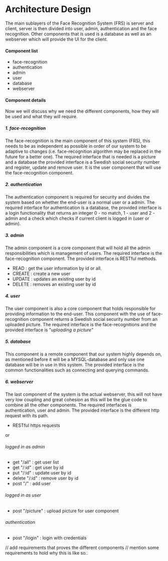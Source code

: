 # Architecture Design
The main sublayers of the Face Recognition System (FRS) is server and client, server is then divided into user, admin, authentication and the face recognition. Other components that is used is a database as well as an webserver which will provide the UI for the client.

#### Component list
- face-recognition
- authentication
- admin
- user
- database
- webserver  

#### Component details
Now we will discuss why we need the different components, how they will be used and what they will require.
##### 1. face-recognition
The face-recognition is the main component of this system (FRS), this needs to be as independent as possible in order of our system to be adaptive to changes (i.e. face-recognition algorithm may be replaced in the future for a better one). The required interface that is needed is a picture and a database the provided interface is a Swedish social security number and register, update and remove user. It is the user component that will use the face-recognition component.

##### 2. authentication
The authentication component is required for security and divides the system based on whether the end-user is a normal user or a admin. The required interface for authentication is a database, the provided interface is a login functionality that returns an integer 0 - no match, 1 - user and 2 - admin and a check which checks if current client is logged in (user or admin).

##### 3. admin
The admin component is a core component that will hold all the admin responsibilities which is management of users. The required interface is the face-recognition component. The provided interface is RESTful methods.
- READ    : get the user information by id or all.
- CREATE  : create a new user
- UPDATE  : updates an existing user by id
- DELETE  : removes an existing user by id

##### 4. user
The user component is also a core component that holds responsible for providing information to the end-user. This component with the use of face-recognition component returns a Swedish social security number from an uploaded picture. The required interface is the face-recognitions and the provided interface is "*uploading a picture*"

##### 5. database
This component is a remote component that our system highly depends on, as mentioned before it will be a MYSQL-database and only use one database will be in use in this system. The provided interface is the common functionalities such as connecting and querying commands.

##### 6. webserver
The last component of the system is the actual webserver, this will not have very low coupling and great cohesion as this will be the glue code to combine all the other components. The required interfaces is authentication, user and admin. The provided interface is the different http request with its path.
- RESTful https requests

or

###### logged in as admin
- get "/all"      : get user list
- get "/:id"      : get user by id
- put "/:id"      : update user by id
- delete "/:id"   : remove user by id
- post "/"        : add user

###### logged in as user
- post "/picture" : upload picture for user component

###### authentication
- post "/login"   : login with credentials




// add requirements that proves the different components
// mention some requirements to hold why this is like so..
